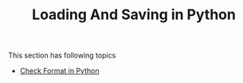 ﻿---
title: Loading And Saving in Python
second_title: Aspose.Words for Java
articleTitle: Loading And Saving in Python
linktitle: Loading And Saving in Python
description: "Loading And Saving Documents using Python."
type: docs
weight: 40
url: /java/loading-and-saving-in-python/
---

This section has following topics

- [Check Format in Python](/words/java/check-format-in-python/)
